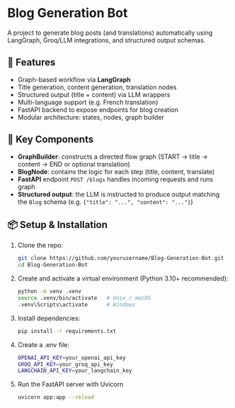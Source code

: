 # Blog Generation Bot

A project to generate blog posts (and translations) automatically using LangGraph, Groq/LLM integrations, and structured output schemas.

## 🚀 Features

- Graph-based workflow via **LangGraph**  
- Title generation, content generation, translation nodes  
- Structured output (title + content) via LLM wrappers  
- Multi-language support (e.g. French translation)  
- FastAPI backend to expose endpoints for blog creation  
- Modular architecture: states, nodes, graph builder  

## 🧱 Key Components

- **GraphBuilder**: constructs a directed flow graph (START → title → content → END or optional translation)  
- **BlogNode**: contains the logic for each step (title, content, translate)  
- **FastAPI** endpoint `POST /blogs` handles incoming requests and runs graph  
- **Structured output**: the LLM is instructed to produce output matching the `Blog` schema (e.g. `{"title": "...", "content": "..."}`)  

## 📦 Setup & Installation

1. Clone the repo:

   ```bash
   git clone https://github.com/yourusername/Blog-Generation-Bot.git
   cd Blog-Generation-Bot

2. Create and activate a virtual environment (Python 3.10+ recommended):
   ```bash
   python -m venv .venv
   source .venv/bin/activate   # Unix / macOS
   .venv\Scripts\activate      # Windows

3. Install dependencies:
   ```bash
   pip install -r requirements.txt

4. Create a .env file:
   ```bash
   OPENAI_API_KEY=your_openai_api_key
   GROQ_API_KEY=your_groq_api_key
   LANGCHAIN_API_KEY=your_langchain_key
6. Run the FastAPI server with Uvicorn
   ```bash
   uvicorn app:app --reload

